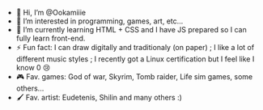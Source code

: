 - 👋 Hi, I’m @Ookamiiie
- 👀 I’m interested in programming, games, art, etc...
- 🌱 I’m currently learning HTML + CSS and I have JS prepared so I can fully learn front-end.
- ⚡ Fun fact: I can draw digitally and traditionaly (on paper) ; I like a lot of different music styles ; I recently got a Linux certification but I feel like I know 0 😢
- 🎮 Fav. games: God of war, Skyrim, Tomb raider, Life sim games, some others...
- 🖌️ Fav. artist: Eudetenis, Shilin and many others :)

<!---
Ookamiiie/Ookamiiie is a ✨ special ✨ repository because its `README.md` (this file) appears on your GitHub profile.
You can click the Preview link to take a look at your changes.
--->
